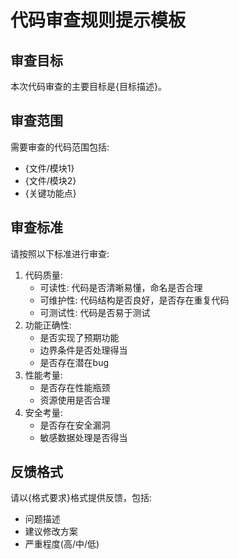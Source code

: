 <!--
# 代码审查规则提示模板使用说明

## 适用场景
本模板适用于AI辅助代码审查场景，帮助你系统地定义审查目标、范围和标准，提高代码审查的效率和准确性。

## 使用方法
1. 替换{目标描述}，明确本次代码审查的主要目标
2. 填写{文件/模块1-2}和{关键功能点}，指定需要审查的代码范围
3. 根据需要调整审查标准部分，使其符合你的具体要求
4. 定义{格式要求}，如问题描述、建议修改方案和严重程度的呈现方式
-->
# 代码审查规则提示模板

## 审查目标
本次代码审查的主要目标是{目标描述}。

## 审查范围
需要审查的代码范围包括:
- {文件/模块1}
- {文件/模块2}
- {关键功能点}

## 审查标准
请按照以下标准进行审查:
1. 代码质量:
   - 可读性: 代码是否清晰易懂，命名是否合理
   - 可维护性: 代码结构是否良好，是否存在重复代码
   - 可测试性: 代码是否易于测试
2. 功能正确性:
   - 是否实现了预期功能
   - 边界条件是否处理得当
   - 是否存在潜在bug
3. 性能考量:
   - 是否存在性能瓶颈
   - 资源使用是否合理
4. 安全考量:
   - 是否存在安全漏洞
   - 敏感数据处理是否得当

## 反馈格式
请以{格式要求}格式提供反馈，包括:
- 问题描述
- 建议修改方案
- 严重程度(高/中/低)